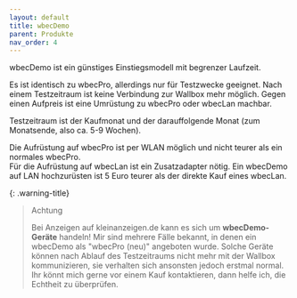 ```yaml
---
layout: default
title: wbecDemo
parent: Produkte
nav_order: 4
---
```


wbecDemo ist ein günstiges Einstiegsmodell mit begrenzer Laufzeit.  

Es ist identisch zu wbecPro, allerdings nur für Testzwecke geeignet. Nach einem Testzeitraum ist keine Verbindung zur Wallbox mehr möglich. Gegen einen Aufpreis ist eine Umrüstung zu wbecPro oder wbecLan machbar.  

Testzeitraum ist der Kaufmonat und der darauffolgende Monat (zum Monatsende, also ca. 5-9 Wochen).  

Die Aufrüstung auf wbecPro ist per WLAN möglich und nicht teurer als ein normales wbecPro.  
Für die Aufrüstung auf wbecLan ist ein Zusatzadapter nötig. Ein wbecDemo auf LAN hochzurüsten ist 5 Euro teurer als der direkte Kauf eines wbecLan.  

{: .warning-title}
> Achtung
> 
> Bei Anzeigen auf kleinanzeigen.de kann es sich um **wbecDemo-Geräte** handeln! Mir sind mehrere Fälle bekannt, in denen ein wbecDemo als "wbecPro (neu)" angeboten wurde. Solche Geräte können nach Ablauf des Testzeitraums nicht mehr mit der Wallbox kommunizieren, sie verhalten sich ansonsten jedoch erstmal normal.    
> Ihr könnt mich gerne vor einem Kauf kontaktieren, dann helfe ich, die Echtheit zu überprüfen.  
